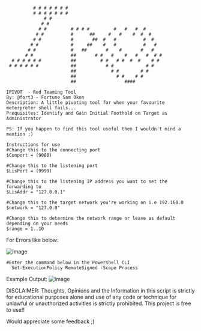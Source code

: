               # # # # # # #
              # # # # # # #
                  # #           
                 # #            
                # #         # # # #         #   #   #  #
               # #          #      ##     #   #    #  #  # 
              # #           #       ##  #   #          #  #   
             # #            #     ##    #   #          #   #  
            # #             #   ##       #    #       #   #
           # #              ##       # #   #    #   #   #  # #   
      # # # # # #           ##         # #   # #  #  #    # #
     # # # # # #            ##           # #            # #    
                            ##             # #        # #                   
                            ##               # #    # #                       
                            ##                  ####
                            
    IPIVOT  - Red Teaming Tool
    By: @fort3 - Fortune Sam Okon
    Description: A little pivoting tool for when your favourite meterpreter shell fails...
    Prequisites: Identify and Gain Initial Foothold on Target as Administrator
    
    PS: If you happen to find this tool useful then I wouldn't mind a mention ;)

    Instructions for use
    #Change this to the connecting port 
    $Conport = (9080)

    #Change this to the listening port 
    $LisPort = (9999)

    #Change this to the listening IP address you want to set the forwarding to 
    $LisAddr = "127.0.0.1"

    #Change this to the target network you're working on i.e 192.168.0 
    $network = "127.0.0"

    #Change this to determine the network range or leave as default depending on your needs
    $range = 1..10
    
For Errors like below:

![image](https://github.com/user-attachments/assets/f6e6d43b-e397-43e9-b617-0db74ff1cb89)

    #Enter the command below in the Powershell CLI
	  Set-ExecutionPolicy RemoteSigned -Scope Process

Example Output:
![image](https://github.com/user-attachments/assets/2c45cd1f-0415-46b4-b686-5c3a7100fee9)

DISCLAIMER: Thoughts, Opinions and the Information in this script is strictly for educational purposes alone and use of any code or technique for unlawful or unauthorized activities is strictly prohibited.
This project is free to use!!

Would appreciate some feedback ;)
